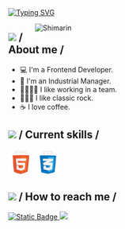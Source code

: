 <div>
  <div align="top">
  <a href="https://git.io/typing-svg"><img src="https://readme-typing-svg.demolab.com?font=Yanone+Kaffeesatz&weight=800&size=40&pause=1000&color=F72929&background=2A2A2A00&random=false&width=600&height=60&lines=Hola+Mi+Nombre+es+Alexander;Soy+desarrollador+de+software+" alt="Typing SVG" /></a>

<img
    align="right"
    width="450"
    alt="Shimarin"
    src="./assets/bye-deadpool.gif" />

  <h2>
    <picture
      ><img src="./assets/about_w.gif" width="25px"
    /></picture>
    / About me /
  </h2>

  <ul>
    <li>💻 I'm a Frontend Developer.</li>
    <li>🚀 I'm an Industrial Manager.</li>
    <li>👨‍👩‍👧‍👧 I like working in a team.</li>
    <li>🤘🏽🎸 I like classic rock.</li>
    <li>☕ I love coffee.</li>
  </ul>

  <h2>
    <picture
      ><img src="./assets/skills.gif" width="25px"
    /></picture>
    / Current skills /
  </h2>

  <div>
    <img src="./assets/html.gif" width="50px" />
    <img src="./assets/css.gif" width="50px" />
  </div>

<h2>
  <picture
    ><img
      src="./assets/hollor_knight3.gif"
      width="25px"
  /></picture>
  / How to reach me /
</h2>

<div align="left">
    <a
    href="https://instagram.com/alexguerrero_1727"
    target="_blank">
      <img alt="Static Badge" src="https://img.shields.io/badge/alexguerrero_1727-black?style=flat&logo=instagram&logoColor=%23cd486b&color=%23fccc63">
    </a>
    <a
      href="https://github.com/Alexg5072"
      target="_blank">
      <img
        src="https://img.shields.io/badge/Alexg5072-black?style=flat-square&logo=github"
        t="github" />
    </a>
    
  </div>
</div>

